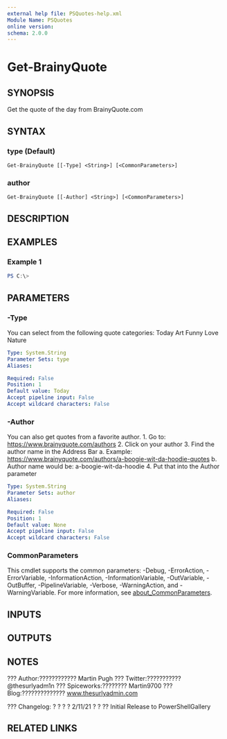 ```yaml
---
external help file: PSQuotes-help.xml
Module Name: PSQuotes
online version:
schema: 2.0.0
---
```


# Get-BrainyQuote

## SYNOPSIS
Get the quote of the day from BrainyQuote.com

## SYNTAX

### type (Default)
```
Get-BrainyQuote [[-Type] <String>] [<CommonParameters>]
```

### author
```
Get-BrainyQuote [[-Author] <String>] [<CommonParameters>]
```

## DESCRIPTION


## EXAMPLES

### Example 1
```powershell
PS C:\> 
```



## PARAMETERS

### -Type
You can select from the following quote categories:
    Today
    Art
    Funny
    Love
    Nature

```yaml
Type: System.String
Parameter Sets: type
Aliases:

Required: False
Position: 1
Default value: Today
Accept pipeline input: False
Accept wildcard characters: False
```

### -Author
You can also get quotes from a favorite author.
    1.
Go to: https://www.brainyquote.com/authors
    2.
Click on your author
    3.
Find the author name in the Address Bar
        a.
Example: https://www.brainyquote.com/authors/a-boogie-wit-da-hoodie-quotes
        b.
Author name would be: a-boogie-wit-da-hoodie
    4.
Put that into the Author parameter

```yaml
Type: System.String
Parameter Sets: author
Aliases:

Required: False
Position: 1
Default value: None
Accept pipeline input: False
Accept wildcard characters: False
```

### CommonParameters
This cmdlet supports the common parameters: -Debug, -ErrorAction, -ErrorVariable, -InformationAction, -InformationVariable, -OutVariable, -OutBuffer, -PipelineVariable, -Verbose, -WarningAction, and -WarningVariable. For more information, see [about_CommonParameters](http://go.microsoft.com/fwlink/?LinkID=113216).

## INPUTS

## OUTPUTS

## NOTES
??? 
Author:????????????
Martin Pugh
??? 
Twitter:???????????
@thesurlyadm1n
??? 
Spiceworks:????????
Martin9700
??? 
Blog:??????????????
www.thesurlyadmin.com

??? 
Changelog:
?
? ?
?     2/11/21  ?
? ??
Initial Release to PowerShellGallery

## RELATED LINKS
